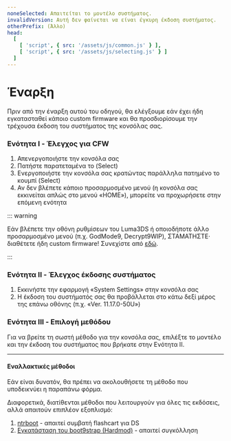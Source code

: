 ```yaml
---
noneSelected: Απαιτείται το μοντέλο συστήματος.
invalidVersion: Αυτή δεν φαίνεται να είναι έγκυρη έκδοση συστήματος.
otherPrefix: (Άλλο)
head:
  [
    [ 'script', { src: '/assets/js/common.js' } ],
    [ 'script', { src: '/assets/js/selecting.js' } ]
  ]
---
```


# Έναρξη

Πριν από την έναρξη αυτού του οδηγού, θα ελέγξουμε εάν έχει ήδη εγκατασταθεί κάποιο custom firmware και θα προσδιορίσουμε την τρέχουσα έκδοση του συστήματος της κονσόλας σας.

### Ενότητα I - Έλεγχος για CFW

1. Απενεργοποιήστε την κονσόλα σας
2. Πατήστε παρατεταμένα το (Select)
3. Ενεργοποιήστε την κονσόλα σας κρατώντας παράλληλα πατημένο το κουμπί (Select)
4. Αν δεν βλέπετε κάποιο προσαρμοσμένο μενού (η κονσόλα σας εκκινείται απλώς στο μενού «HOME»), μπορείτε να προχωρήσετε στην επόμενη ενότητα

::: warning

Εάν βλέπετε την οθόνη ρυθμίσεων του Luma3DS ή οποιοδήποτε άλλο προσαρμοσμένο μενού (π.χ. GodMode9, Decrypt9WIP), ΣΤΑΜΑΤΗΣΤΕ· διαθέτετε ήδη custom firmware! Συνεχίστε από [εδώ](checking-for-cfw#what-to-do-next).

:::

### Ενότητα II - Έλεγχος έκδοσης συστήματος

1. Εκκινήστε την εφαρμογή «System Settings» στην κονσόλα σας
2. Η έκδοση του συστήματός σας θα προβάλλεται στο κάτω δεξί μέρος της επάνω οθόνης (π.χ. «Ver. 11.17.0-50U»)

### Ενότητα III - Επιλογή μεθόδου

Για να βρείτε τη σωστή μέθοδο για την κονσόλα σας, επιλέξτε το μοντέλο και την έκδοση του συστήματος που βρήκατε στην Ενότητα II.

<!--@include: @/_internal/consoleVersionSelect.html -->

---

#### Εναλλακτικές μέθοδοι

Εάν είναι δυνατόν, θα πρέπει να ακολουθήσετε τη μέθοδο που υποδεικνύει η παραπάνω φόρμα.

Διαφορετικά, διατίθενται μέθοδοι που λειτουργούν για όλες τις εκδόσεις, αλλά απαιτούν επιπλέον εξοπλισμό:

1. [ntrboot](ntrboot) - απαιτεί συμβατή flashcart για DS
2. [Εγκατάσταση του boot9strap (Hardmod)](installing-boot9strap-\(hardmod\)) - απαιτεί συγκόλληση
